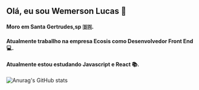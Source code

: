 ## Olá, eu sou Wemerson Lucas 👋
#### Moro em Santa Gertrudes,sp 🇧🇷.
#### Atualmente traballho na empresa Ecosis como Desenvolvedor Front End :computer:.
#### Atualmente estou estudando Javascript e React :books:.

![Anurag's GitHub stats](https://github-readme-stats.vercel.app/api?username=wemersonlucas&show_icons=true&theme=react)



